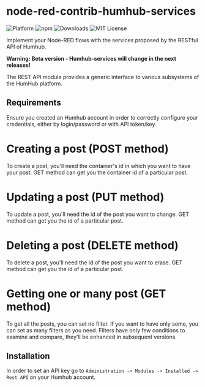 # node-red-contrib-humhub-services

![Platform](https://img.shields.io/badge/platform-Node--RED-red)
![npm](https://img.shields.io/badge/npm-v0.1.1-blue)
![Downloads](https://img.shields.io/badge/downloads-0k-green)
![MIT License](https://img.shields.io/badge/license-MIT-blue.svg)

Implement your Node-RED flows with the services proposed by the RESTful API of Humhub.

**Warning: Beta version - Humhub-services will change in the next releases!**

The REST API module provides a generic interface to various subsystems of the HumHub platform.

## Requirements

Ensure you created an Humhub account in order to correctly configure your credentials, either by login/password or with API token/key.

# Creating a post (POST method)

To create a post, you'll need the container's id in which you want to have your post. GET method can get you the container id of a particular post.

# Updating a post (PUT method)

To update a post, you'll need the id of the post you want to change. GET method can get you the id of a particular post.

# Deleting a post (DELETE method)

To delete a post, you'll need the id of the post you want to erase. GET method can get you the id of a particular post.

# Getting one or many post (GET method)

To get all the posts, you can set no filter. If you want to have only some, you can set as many filters as you need. Filters have only few conditions to examine and compare, they'll be enhanced in subsequent versions.

## Installation

In order to set an API key go to `Administration -> Modules -> Installed -> Rest API` on your Humhub account.
